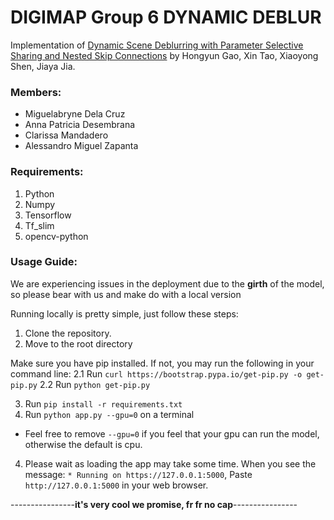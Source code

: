 # DIGIMAP Group 6 DYNAMIC DEBLUR
Implementation of [Dynamic Scene Deblurring with Parameter Selective Sharing and Nested Skip Connections](https://github.com/firenxygao/deblur) by Hongyun Gao, Xin Tao, Xiaoyong Shen, Jiaya Jia.

### Members:
- Miguelabryne Dela Cruz
- Anna Patricia Desembrana
- Clarissa Mandadero
- Alessandro Miguel Zapanta

### Requirements:
1. Python
2. Numpy
3. Tensorflow
4. Tf_slim
5. opencv-python

### Usage Guide:
We are experiencing issues in the deployment due to the **girth** of the model, so please bear with us and make do with a local version

Running locally is pretty simple, just follow these steps:
1. Clone the repository.
2. Move to the root directory

Make sure you have pip installed. If not, you may run the following in your command line:
2.1 Run `curl https://bootstrap.pypa.io/get-pip.py -o get-pip.py`
2.2 Run `python get-pip.py`

3. Run `pip install -r requirements.txt`
3. Run `python app.py --gpu=0` on a terminal
- Feel free to remove `--gpu=0` if you feel that your gpu can run the model, otherwise the default is cpu.
4. Please wait as loading the app may take some time. When you see the message: `* Running on https://127.0.0.1:5000`,
Paste `http://127.0.0.1:5000` in your web browser.  

----------------**it's very cool we promise, fr fr no cap**----------------


